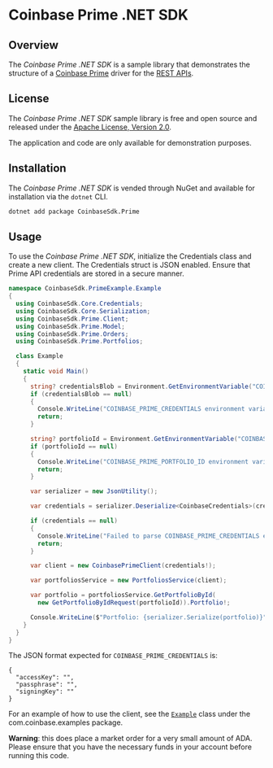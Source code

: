 # Coinbase Prime .NET SDK

## Overview

The _Coinbase Prime .NET SDK_ is a sample library that demonstrates the structure of a [Coinbase Prime](https://prime.coinbase.com/) driver for
the [REST APIs](https://docs.cdp.coinbase.com/prime/reference).

## License

The _Coinbase Prime .NET SDK_ sample library is free and open source and released under the [Apache License, Version 2.0](LICENSE).

The application and code are only available for demonstration purposes.

## Installation

The _Coinbase Prime .NET SDK_ is vended through NuGet and available for installation via the `dotnet` CLI.

```bash
dotnet add package CoinbaseSdk.Prime
```

## Usage

To use the _Coinbase Prime .NET SDK_, initialize the Credentials class and create a new client. The Credentials struct is JSON
enabled. Ensure that Prime API credentials are stored in a secure manner.

```c#
namespace CoinbaseSdk.PrimeExample.Example
{
  using CoinbaseSdk.Core.Credentials;
  using CoinbaseSdk.Core.Serialization;
  using CoinbaseSdk.Prime.Client;
  using CoinbaseSdk.Prime.Model;
  using CoinbaseSdk.Prime.Orders;
  using CoinbaseSdk.Prime.Portfolios;

  class Example
  {
    static void Main()
    {
      string? credentialsBlob = Environment.GetEnvironmentVariable("COINBASE_PRIME_CREDENTIALS");
      if (credentialsBlob == null)
      {
        Console.WriteLine("COINBASE_PRIME_CREDENTIALS environment variable not set");
        return;
      }

      string? portfolioId = Environment.GetEnvironmentVariable("COINBASE_PRIME_PORTFOLIO_ID");
      if (portfolioId == null)
      {
        Console.WriteLine("COINBASE_PRIME_PORTFOLIO_ID environment variable not set");
        return;
      }

      var serializer = new JsonUtility();

      var credentials = serializer.Deserialize<CoinbaseCredentials>(credentialsBlob);

      if (credentials == null)
      {
        Console.WriteLine("Failed to parse COINBASE_PRIME_CREDENTIALS environment variable");
        return;
      }

      var client = new CoinbasePrimeClient(credentials!);

      var portfoliosService = new PortfoliosService(client);

      var portfolio = portfoliosService.GetPortfolioById(
        new GetPortfolioByIdRequest(portfolioId)).Portfolio!;

      Console.WriteLine($"Portfolio: {serializer.Serialize(portfolio)}");
    }
  }
}
```

The JSON format expected for `COINBASE_PRIME_CREDENTIALS` is:

```
{
  "accessKey": "",
  "passphrase": "",
  "signingKey": ""
}
```

For an example of how to use the client, see the [`Example`](src/CoinbaseSdk/PrimeExample/example/Example.cs) class under the com.coinbase.examples package.

**Warning**: this does place a market order for a very small amount of ADA. Please ensure that you have the necessary funds in your account before running this code.
